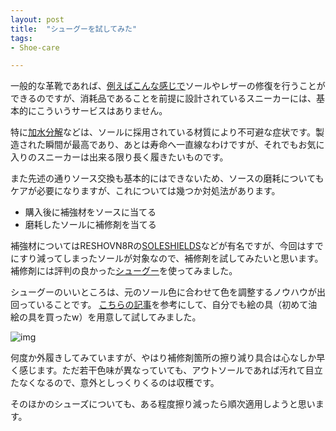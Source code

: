 ```yaml
---
layout: post
title:  "シューグーを試してみた"
tags:
- Shoe-care

---
```

一般的な革靴であれば、[例えばこんな感じで][REGAL]ソールやレザーの修復を行うことができるのですが、消耗品であることを前提に設計されているスニーカーには、基本的にこういうサービスはありません。

特に[加水分解][hydrolysis]などは、ソールに採用されている材質により不可避な症状です。製造された瞬間が最高であり、あとは寿命へ一直線なわけですが、それでもお気に入りのスニーカーは出来る限り長く履きたいものです。

また先述の通りソース交換も基本的にはできないため、ソースの磨耗についてもケアが必要になりますが、これについては幾つか対処法があります。
- 購入後に補強材をソースに当てる
- 磨耗したソールに補修剤を当てる

補強材についてはRESHOVN8Rの[SOLESHIELDS][SOLESHIELDS]などが有名ですが、今回はすでにすり減ってしまったソールが対象なので、補修剤を試してみたいと思います。  
補修剤には評判の良かった[シューグー][SHOEGOO]を使ってみました。

シューグーのいいところは、元のソール色に合わせて色を調整するノウハウが出回っていることです。
[こちらの記事][COLOR]を参考にして、自分でも絵の具（初めて油絵の具を買ったw）を用意して試してみました。

![img](https://watarusuzuki.github.io/images/myshoes/IMG_0474.JPG)

何度か外履きしてみていますが、やはり補修剤箇所の擦り減り具合は心なしか早く感じます。ただ若干色味が異なっていても、アウトソールであれば汚れて目立たなくなるので、意外としっくりくるのは収穫です。

そのほかのシューズについても、ある程度擦り減ったら順次適用しようと思います。

[REGAL]: http://www.regalshoes.jp/shop/e/e_repair/
[hydrolysis]: https://ja.wikipedia.org/wiki/加水分解
[SOLESHIELDS]: http://sneaker4life.com/2016/11/18/post-28632/
[COLOR]: http://skit.cocolog-nifty.com/blog/2010/11/post-e468.html
[SHOEGOO]: http://www.shoegoo.co.jp/
